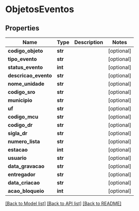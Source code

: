 # ObjetosEventos

## Properties
Name | Type | Description | Notes
------------ | ------------- | ------------- | -------------
**codigo_objeto** | **str** |  | [optional] 
**tipo_evento** | **str** |  | [optional] 
**status_evento** | **int** |  | [optional] 
**descricao_evento** | **str** |  | [optional] 
**nome_unidade** | **str** |  | [optional] 
**codigo_sro** | **str** |  | [optional] 
**municipio** | **str** |  | [optional] 
**uf** | **str** |  | [optional] 
**codigo_mcu** | **str** |  | [optional] 
**codigo_dr** | **str** |  | [optional] 
**sigla_dr** | **str** |  | [optional] 
**numero_lista** | **str** |  | [optional] 
**estacao** | **int** |  | [optional] 
**usuario** | **str** |  | [optional] 
**data_gravacao** | **str** |  | [optional] 
**entregador** | **str** |  | [optional] 
**data_criacao** | **str** |  | [optional] 
**acao_bloqueio** | **int** |  | [optional] 

[[Back to Model list]](../README.md#documentation-for-models) [[Back to API list]](../README.md#documentation-for-api-endpoints) [[Back to README]](../README.md)


